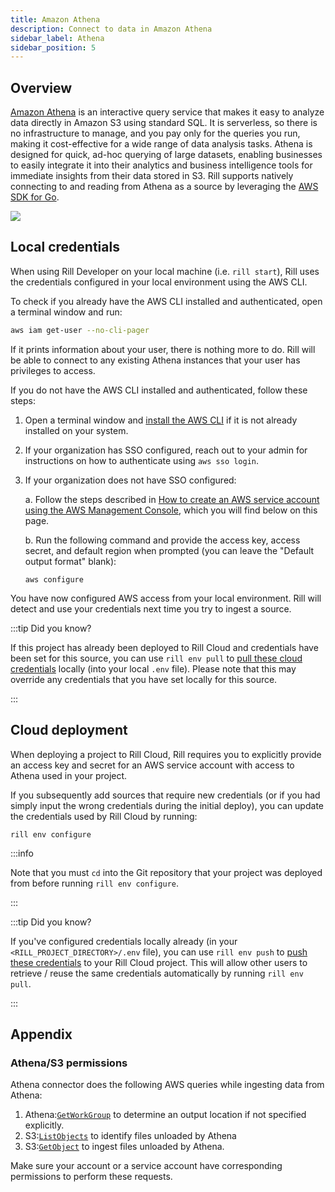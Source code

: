 ```yaml
---
title: Amazon Athena
description: Connect to data in Amazon Athena
sidebar_label: Athena
sidebar_position: 5
---
```


<!-- WARNING: There are links to this page in source code. If you move it, find and replace the links and consider adding a redirect in docusaurus.config.js. -->

## Overview

[Amazon Athena](https://docs.aws.amazon.com/athena/) is an interactive query service that makes it easy to analyze data directly in Amazon S3 using standard SQL. It is serverless, so there is no infrastructure to manage, and you pay only for the queries you run, making it cost-effective for a wide range of data analysis tasks. Athena is designed for quick, ad-hoc querying of large datasets, enabling businesses to easily integrate it into their analytics and business intelligence tools for immediate insights from their data stored in S3. Rill supports natively connecting to and reading from Athena as a source by leveraging the [AWS SDK for Go](https://aws.github.io/aws-sdk-go-v2/docs/).

<img src = '/img/reference/connectors/athena/athena.png' class='rounded-png' />
<br />

## Local credentials

When using Rill Developer on your local machine (i.e. `rill start`), Rill uses the credentials configured in your local environment using the AWS CLI. 

To check if you already have the AWS CLI installed and authenticated, open a terminal window and run:
```bash
aws iam get-user --no-cli-pager
```
If it prints information about your user, there is nothing more to do. Rill will be able to connect to any existing Athena instances that your user has privileges to access.

If you do not have the AWS CLI installed and authenticated, follow these steps:

1. Open a terminal window and [install the AWS CLI](https://docs.aws.amazon.com/cli/latest/userguide/getting-started-install.html) if it is not already installed on your system.

2. If your organization has SSO configured, reach out to your admin for instructions on how to authenticate using `aws sso login`.

3. If your organization does not have SSO configured:

    a. Follow the steps described in [How to create an AWS service account using the AWS Management Console](./s3.md#how-to-create-an-aws-service-account-using-the-aws-management-console), which you will find below on this page.

    b. Run the following command and provide the access key, access secret, and default region when prompted (you can leave the "Default output format" blank):
    ```
    aws configure
    ```

You have now configured AWS access from your local environment. Rill will detect and use your credentials next time you try to ingest a source.

:::tip Did you know?

If this project has already been deployed to Rill Cloud and credentials have been set for this source, you can use `rill env pull` to [pull these cloud credentials](/build/credentials/credentials.md#rill-env-pull) locally (into your local `.env` file). Please note that this may override any credentials that you have set locally for this source.

:::

## Cloud deployment

When deploying a project to Rill Cloud, Rill requires you to explicitly provide an access key and secret for an AWS service account with access to Athena used in your project. 

If you subsequently add sources that require new credentials (or if you had simply input the wrong credentials during the initial deploy), you can update the credentials used by Rill Cloud by running:
```
rill env configure
```

:::info

Note that you must `cd` into the Git repository that your project was deployed from before running `rill env configure`.

:::

:::tip Did you know?

If you've configured credentials locally already (in your `<RILL_PROJECT_DIRECTORY>/.env` file), you can use `rill env push` to [push these credentials](/build/credentials/credentials.md#rill-env-push) to your Rill Cloud project. This will allow other users to retrieve / reuse the same credentials automatically by running `rill env pull`.

:::

## Appendix

### Athena/S3 permissions
Athena connector does the following AWS queries while ingesting data from Athena:
1. Athena:[`GetWorkGroup`](https://docs.aws.amazon.com/athena/latest/APIReference/API_GetWorkGroup.html) to determine an output location if not specified explicitly.
2. S3:[`ListObjects`](https://docs.aws.amazon.com/AmazonS3/latest/API/API_ListObjects.html) to identify files unloaded by Athena
3. S3:[`GetObject`](https://docs.aws.amazon.com/AmazonS3/latest/API/API_GetObject.html) to ingest files unloaded by Athena.

Make sure your account or a service account have corresponding permissions to perform these requests.
